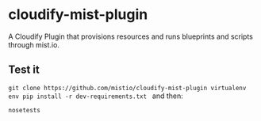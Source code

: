 # cloudify-mist-plugin
A Cloudify Plugin that provisions resources and runs blueprints and scripts through mist.io.


## Test it

`git clone https://github.com/mistio/cloudify-mist-plugin
virtualenv env
pip install -r dev-requirements.txt
`
and then:

`nosetests`


